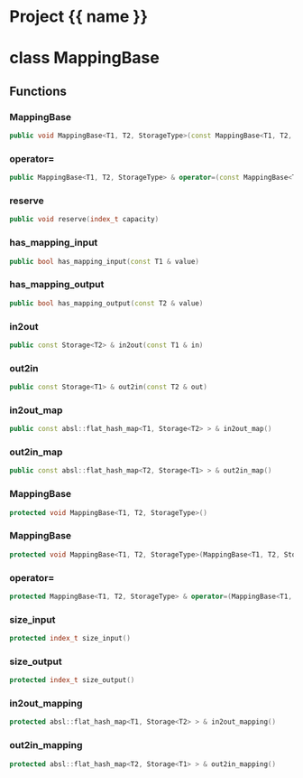 <script setup>
import {useRoute} from 'vitepress'
const {path} = useRoute()
const tokens = path.split('/')
const words = tokens[2].split('-');
for (let i = 0; i < words.length; i++) {
    words[i] = words[i].charAt(0).toUpperCase() + words[i].slice(1);
    words[i] = words[i].replace('geode', 'Geode')
}
const name = words.join('-');
</script>
# Project {{ name }}

# class MappingBase


## Functions

### MappingBase

```cpp
public void MappingBase<T1, T2, StorageType>(const MappingBase<T1, T2, StorageType> & )
```


### operator=

```cpp
public MappingBase<T1, T2, StorageType> & operator=(const MappingBase<T1, T2, StorageType> & )
```


### reserve

```cpp
public void reserve(index_t capacity)
```


### has_mapping_input

```cpp
public bool has_mapping_input(const T1 & value)
```


### has_mapping_output

```cpp
public bool has_mapping_output(const T2 & value)
```


### in2out

```cpp
public const Storage<T2> & in2out(const T1 & in)
```


### out2in

```cpp
public const Storage<T1> & out2in(const T2 & out)
```


### in2out_map

```cpp
public const absl::flat_hash_map<T1, Storage<T2> > & in2out_map()
```


### out2in_map

```cpp
public const absl::flat_hash_map<T2, Storage<T1> > & out2in_map()
```


### MappingBase

```cpp
protected void MappingBase<T1, T2, StorageType>()
```


### MappingBase

```cpp
protected void MappingBase<T1, T2, StorageType>(MappingBase<T1, T2, StorageType> && other)
```


### operator=

```cpp
protected MappingBase<T1, T2, StorageType> & operator=(MappingBase<T1, T2, StorageType> && other)
```


### size_input

```cpp
protected index_t size_input()
```


### size_output

```cpp
protected index_t size_output()
```


### in2out_mapping

```cpp
protected absl::flat_hash_map<T1, Storage<T2> > & in2out_mapping()
```


### out2in_mapping

```cpp
protected absl::flat_hash_map<T2, Storage<T1> > & out2in_mapping()
```




